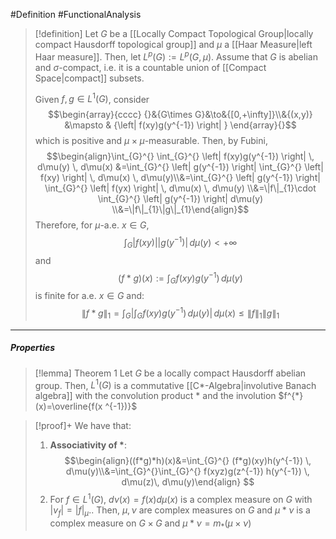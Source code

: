 #Definition #FunctionalAnalysis 

> [!definition]
> Let $G$ be a [[Locally Compact Topological Group|locally compact Hausdorff topological group]] and $\mu$ a [[Haar Measure|left Haar measure]]. Then, let $L^p(G):=L^p(G,\mu)$. Assume that $G$ is abelian and $\sigma$-compact, i.e. it is a countable union of [[Compact Space|compact]] subsets. 
> 
> Given $f,g\in L^1(G)$, consider $$\begin{array}{cccc} {}&{G\times G}&\to&{[0,+\infty]}\\&{(x,y)} &\mapsto & {\left| f(xy)g(y^{-1}) \right| } \end{array}{}$$which is positive and $\mu \times \mu$-measurable. Then, by Fubini, $$\begin{align}\int_{G}^{} \int_{G}^{} \left| f(xy)g(y^{-1}) \right|  \, d\mu(y)  \, d\mu(x) &=\int_{G}^{} \left| g(y^{-1})  \right| \int_{G}^{} \left| f(xy) \right|  \, d\mu(x) \, d\mu(y)\\&=\int_{G}^{} \left| g(y^{-1})  \right| \int_{G}^{} \left| f(yx) \right|  \, d\mu(x) \, d\mu(y) \\&=\|f\|_{1}\cdot \int_{G}^{} \left| g(y^{-1})  \right|  d\mu(y) \\&=\|f\|_{1}\|g\|_{1}\end{align}$$Therefore, for $\mu$-a.e. $x\in G$, $$\int_{G}^{} \left| f(xy)  \right|\left| g(y^{-1}) \right|  \, d\mu(y)<+\infty $$and $$(f*g)(x):=\int_{G}^{} f(xy)g(y^{-1}) \, d\mu(y) $$is finite for a.e. $x\in G$ and: $$\|f*g\|_{1}=\int_{G}^{} \left| \int_{G}^{} f(xy)g(y^{-1}) \, d\mu(y)  \right|  \, d\mu(x)\leq \left\| f \right\| _{1}\left\| g \right\| _{1} $$
---
##### Properties
> [!lemma] Theorem 1
> Let $G$ be a locally compact Hausdorff abelian group. Then, $L^1(G)$ is a commutative [[C*-Algebra|involutive Banach algebra]] with the convolution product $*$ and the involution $f^{*}(x)=\overline{f(x ^{-1})}$

> [!proof]+
> We have that:
> 1. **Associativity of $*$**:
> 	$$\begin{align}((f*g)*h)(x)&=\int_{G}^{} (f*g)(xy)h(y^{-1}) \, d\mu(y)\\&=\int_{G}^{}\int_{G}^{} f(xyz)g(z^{-1}) h(y^{-1}) \, d\mu(z)\, d\mu(y)\end{align} $$
> 2. For $f\in L^1(G)$, $d\nu(x)=f(x)d\mu(x)$ is a complex measure on $G$ with $\left| v_{f} \right|=\left| f \right|_{\mu}$.. Then, $\mu,\nu$ are complex measures on $G$ and $\mu * \nu$ is a complex measure on $G\times G$ and $\mu * \nu=m_{*}(\mu \times \nu)$